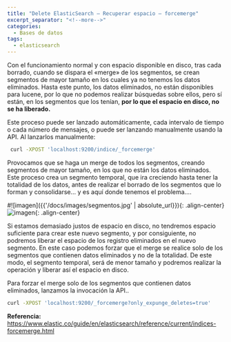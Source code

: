 ```yaml
---
title: "Delete ElasticSearch – Recuperar espacio – forcemerge"
excerpt_separator: "<!--more-->"
categories:
  - Bases de datos
tags:
  - elasticsearch
---
```


Con el funcionamiento normal y con espacio disponible en disco, tras cada borrado, cuando se dispara el «merge» de los segmentos, se crean segmentos de mayor tamaño en los cuales ya no tenemos los datos eliminados.
Hasta este punto, los datos eliminados, no están disponibles para lucene, por lo que no podemos realizar búsquedas sobre ellos, pero sí están, en los segmentos que los tenían, **por lo que el espacio en disco, no se ha liberado.**

<!--more-->

Este proceso puede ser lanzado automáticamente, cada intervalo de tiempo o cada número de mensajes, o puede ser lanzando manualmente usando la API.
Al lanzarlos manualmente:
```bash
 curl -XPOST 'localhost:9200/indice/_forcemerge'
```
Provocamos que se haga un merge de todos los segmentos, creando segmentos de mayor tamaño, en los que no están los datos eliminados.  Este proceso crea un segmento temporal, que ira creciendo hasta tener la totalidad de los datos, antes de realizar el borrado de los segmentos que lo forman y consolidarse… y es aquí donde tenemos el problema….

#![imagen]({{'/docs/images/segmentos.jpg' | absolute_url}}){: .align-center}
![imagen]({'/docs/images/segmentos.jpg'}){: .align-center}

Si estamos demasiado justos de espacio en disco, no tendremos espacio suficiente para crear este nuevo segmento, y por consiguiente, no podremos liberar el espacio de los registro eliminados en el nuevo segmento.
En este caso podemos forzar que el merge se realice solo de los segmentos que contienen datos eliminados y no de la totalidad. De este modo, el segmento temporal, será de menor tamaño y podremos realizar la operación y liberar así el espacio en disco.

Para forzar el merge solo de los segmentos que contienen datos eliminados, lanzamos la invocación la API..
```bash
curl -XPOST 'localhost:9200/_forcemerge?only_expunge_deletes=true'
```

**Referencia:**
https://www.elastic.co/guide/en/elasticsearch/reference/current/indices-forcemerge.html